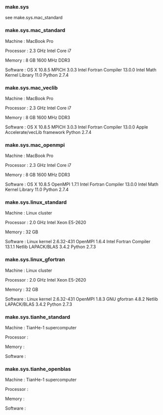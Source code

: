 
### make.sys

see make.sys.mac_standard

### make.sys.mac_standard

Machine   : MacBook Pro

Processor : 2.3 GHz Intel Core i7

Memory    : 8 GB 1600 MHz DDR3

Software  : OS X 10.8.5
            MPICH 3.0.3
            Intel Fortran Compiler 13.0.0
            Intel Math Kernel Library 11.0
            Python 2.7.4

### make.sys.mac_veclib

Machine   : MacBook Pro

Processor : 2.3 GHz Intel Core i7

Memory    : 8 GB 1600 MHz DDR3

Software  : OS X 10.8.5
            MPICH 3.0.3
            Intel Fortran Compiler 13.0.0
            Apple Accelerate/vecLib framework
            Python 2.7.4

### make.sys.mac_openmpi

Machine   : MacBook Pro

Processor : 2.3 GHz Intel Core i7

Memory    : 8 GB 1600 MHz DDR3

Software  : OS X 10.8.5
            OpenMPI 1.7.1
            Intel Fortran Compiler 13.0.0
            Intel Math Kernel Library 11.0
            Python 2.7.4

### make.sys.linux_standard

Machine   : Linux cluster

Processor : 2.0 GHz Intel Xeon E5-2620

Memory    : 32 GB

Software  : Linux kernel 2.6.32-431
            OpenMPI 1.6.4
            Intel Fortran Compiler 13.1.1
            Netlib LAPACK/BLAS 3.4.2
            Python 2.7.3

### make.sys.linux_gfortran

Machine   : Linux cluster

Processor : 2.0 GHz Intel Xeon E5-2620

Memory    : 32 GB

Software  : Linux kernel 2.6.32-431
            OpenMPI 1.8.3
            GNU gfortran 4.8.2
            Netlib LAPACK/BLAS 3.4.2
            Python 2.7.3

### make.sys.tianhe_standard

Machine   : TianHe-1 supercomputer

Processor :

Memory    :

Software  :

### make.sys.tianhe_openblas

Machine   : TianHe-1 supercomputer

Processor :

Memory    :

Software  :
